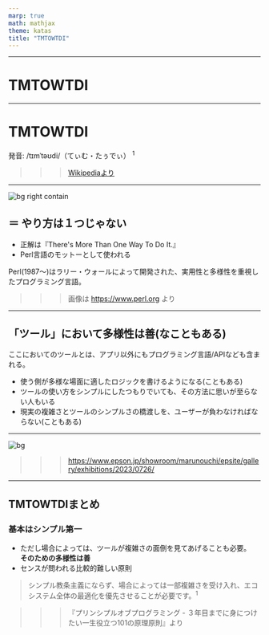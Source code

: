 ```yaml
---
marp: true
math: mathjax
theme: katas
title: "TMTOWTDI"
---
```

<!-- 
size: 16:9
paginate: true
-->
<!-- header: 勉強会# ― エンジニアとしての解像度を高めるための勉強会-->

<!-- 今日は数ある原理原則の中でもとびきり難しいものを紹介します -->

---

# TMTOWTDI

---

# TMTOWTDI

発音: /tɪmˈtəʊdi/（てぃむ・たぅでぃ） $^1$

>>> [Wikipediaより](https://en.wiktionary.org/wiki/TMTOWTDI)

---

![bg right contain](https://cdn.perl.org/perlweb/images/icons/header_camel.png)

## ＝ やり方は１つじゃない

- 正解は『There's More Than One Way To Do It.』
- Perl言語のモットーとして使われる

Perl(1987〜)はラリー・ウォールによって開発された、実用性と多様性を重視したプログラミング言語。

>>>  画像は https://www.perl.org より

<!-- Perlはまだ死んでいない。5.38.0が2023年7月02日にリリースされている -->

---

## 「ツール」において多様性は善(なこともある)

ここにおいてのツールとは、アプリ以外にもプログラミング言語/APIなども含まれる。

- 使う側が多様な場面に適したロジックを書けるようになる(こともある)
- ツールの使い方をシンプルにしたつもりでいても、その方法に思いが至らない人もいる
- 現実の複雑さとツールのシンプルさの橋渡しを、ユーザーが負わなければならない(こともある)

---

![bg](https://www.epson.jp/showroom/marunouchi/epsite/gallery/exhibitions/2023/0726/images/pht_art.jpg)

>>> https://www.epson.jp/showroom/marunouchi/epsite/gallery/exhibitions/2023/0726/

---

## TMTOWTDIまとめ

### 基本はシンプル第一

- ただし場合によっては、ツールが複雑さの面倒を見てあげることも必要。<br>**そのための多様性は善**
- センスが問われる比較的難しい原則

> シンプル教条主義にならず、場合によっては一部複雑さを受け入れ、エコシステム全体の最適化を優先させることが必要です。$^1$

>>> 『プリンシプルオブプログラミング - ３年目までに身につけたい一生役立つ101の原理原則』より
